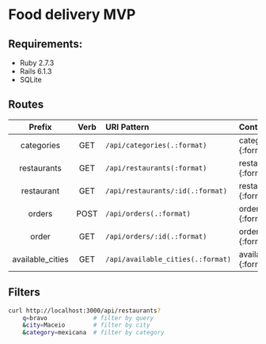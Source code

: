 # Food delivery MVP

## Requirements:
* Ruby 2.7.3
* Rails 6.1.3
* SQLite


## Routes
| Prefix | Verb | URI Pattern | Controller#Action
| :----: | :--: | :--------- | :----------------
| categories | GET | `/api/categories(.:format)` | categories#index {:format=>:json} |
| restaurants | GET | `/api/restaurants(:format)` | restaurants#index {:format=>:json} |
| restaurant | GET | `/api/restaurants/:id(.:format)` | restaurants#show {:format=>:json} |
| orders | POST | `/api/orders(.:format)` | orders#create {:format=>:json} |
| order | GET | `/api/orders/:id(.:format)` | orders#show {:format=>:json} |
| available_cities | GET | `/api/available_cities(.:format)` | available_cities#index {:format=>:json} |

## Filters
```bash
curl http://localhost:3000/api/restaurants?
    q=bravo             # filter by query
    &city=Maceio        # filter by city
    &category=mexicana  # filter by category
```